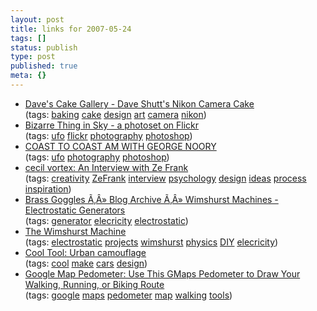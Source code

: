 ```yaml
---
layout: post
title: links for 2007-05-24
tags: []
status: publish
type: post
published: true
meta: {}
---
```

<ul class="delicious">
	<li>
		<div class="delicious-link"><a href="http://www.davidtoc.com/cakes/index.cfm?cake_ID=62">Dave's Cake Gallery - Dave Shutt's Nikon Camera Cake</a></div>
		<div class="delicious-tags">(tags: <a href="http://del.icio.us/markmorga/baking">baking</a> <a href="http://del.icio.us/markmorga/cake">cake</a> <a href="http://del.icio.us/markmorga/design">design</a> <a href="http://del.icio.us/markmorga/art">art</a> <a href="http://del.icio.us/markmorga/camera">camera</a> <a href="http://del.icio.us/markmorga/nikon">nikon</a>)</div>
	</li>
	<li>
		<div class="delicious-link"><a href="http://www.flickr.com/photos/8418528@N06/sets/72157600236430072/">Bizarre Thing in Sky - a photoset on Flickr</a></div>
		<div class="delicious-tags">(tags: <a href="http://del.icio.us/markmorga/ufo">ufo</a> <a href="http://del.icio.us/markmorga/flickr">flickr</a> <a href="http://del.icio.us/markmorga/photography">photography</a> <a href="http://del.icio.us/markmorga/photoshop">photoshop</a>)</div>
	</li>
	<li>
		<div class="delicious-link"><a href="http://www.coasttocoastam.com/gen/page2022.html?theme=light">COAST TO COAST AM WITH GEORGE NOORY</a></div>
		<div class="delicious-tags">(tags: <a href="http://del.icio.us/markmorga/ufo">ufo</a> <a href="http://del.icio.us/markmorga/photography">photography</a> <a href="http://del.icio.us/markmorga/photoshop">photoshop</a>)</div>
	</li>
	<li>
		<div class="delicious-link"><a href="http://cecilvortex.com/swath/2007/03/29/an_interview_with_ze_frank.html">cecil vortex: An Interview with Ze Frank</a></div>
		<div class="delicious-tags">(tags: <a href="http://del.icio.us/markmorga/creativity">creativity</a> <a href="http://del.icio.us/markmorga/ZeFrank">ZeFrank</a> <a href="http://del.icio.us/markmorga/interview">interview</a> <a href="http://del.icio.us/markmorga/psychology">psychology</a> <a href="http://del.icio.us/markmorga/design">design</a> <a href="http://del.icio.us/markmorga/ideas">ideas</a> <a href="http://del.icio.us/markmorga/process">process</a> <a href="http://del.icio.us/markmorga/inspiration">inspiration</a>)</div>
	</li>
	<li>
		<div class="delicious-link"><a href="http://www.brassgoggles.co.uk/brassgoggles/?p=441">Brass Goggles Ã‚Â» Blog Archive Ã‚Â» Wimshurst Machines - Electrostatic Generators</a></div>
		<div class="delicious-tags">(tags: <a href="http://del.icio.us/markmorga/generator">generator</a> <a href="http://del.icio.us/markmorga/elecricity">elecricity</a> <a href="http://del.icio.us/markmorga/electrostatic">electrostatic</a>)</div>
	</li>
	<li>
		<div class="delicious-link"><a href="http://www.coe.ufrj.br/~acmq/wimshurst.html">The Wimshurst Machine</a></div>
		<div class="delicious-tags">(tags: <a href="http://del.icio.us/markmorga/electrostatic">electrostatic</a> <a href="http://del.icio.us/markmorga/projects">projects</a> <a href="http://del.icio.us/markmorga/wimshurst">wimshurst</a> <a href="http://del.icio.us/markmorga/physics">physics</a> <a href="http://del.icio.us/markmorga/DIY">DIY</a> <a href="http://del.icio.us/markmorga/elecricity">elecricity</a>)</div>
	</li>
	<li>
		<div class="delicious-link"><a href="http://www.kk.org/cooltools/archives/000158.php">Cool Tool: Urban camouflage</a></div>
		<div class="delicious-tags">(tags: <a href="http://del.icio.us/markmorga/cool">cool</a> <a href="http://del.icio.us/markmorga/make">make</a> <a href="http://del.icio.us/markmorga/cars">cars</a> <a href="http://del.icio.us/markmorga/design">design</a>)</div>
	</li>
	<li>
		<div class="delicious-link"><a href="http://www.webwalking.com/googlemap.htm">Google Map Pedometer: Use This GMaps Pedometer to Draw Your Walking, Running, or Biking Route</a></div>
		<div class="delicious-tags">(tags: <a href="http://del.icio.us/markmorga/google">google</a> <a href="http://del.icio.us/markmorga/maps">maps</a> <a href="http://del.icio.us/markmorga/pedometer">pedometer</a> <a href="http://del.icio.us/markmorga/map">map</a> <a href="http://del.icio.us/markmorga/walking">walking</a> <a href="http://del.icio.us/markmorga/tools">tools</a>)</div>
	</li>
</ul>
